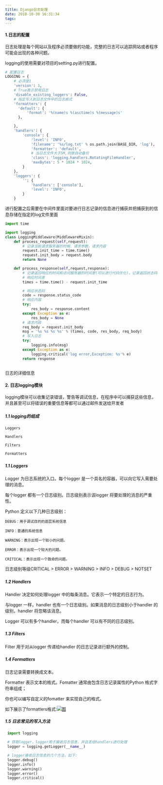 ```yaml
---
title: Django日志处理
date: 2018-10-30 16:31:34
tags:
---
```


#### 1.日志的配置

日志处理是每个网站以及程序必须要做的功能，完整的日志可以追踪网站或者程序可能会出现的各种问题。

logging的使用需要对项目的setting.py进行配置。

```python
# 配置日志
LOGGING = {
    # 必须是1
    'version': 1,
    # True表示禁用日志
    'disable_existing_loggers': False,
    # 指定写入到日志文件中的日志格式
    'formatters': {
      'default': {
          'format': '%(name)s %(asctime)s %(message)s'
      },

    },
    'handlers': {
        'console': {
            'level': 'INFO',
            'filename': '%s/log.txt' % os.path.join(BASE_DIR, 'log'),
            'formatter': 'default',
            # 当日志文件大于5M,则做自动备份
            'class': 'logging.handlers.RotatingFileHandler',
            'maxBytes': 5 * 1024 * 1024,
        }
    },
    'loggers': {
        '': {
            'handlers': ['console'],
            'level': 'INFO',
        }
    }
```

进行配置之后需要在中间件里面对要进行日志记录的信息进行捕获并把捕获到的信息存储在指定的log文件里面

```python
import time

import logging
class LoggingMiddleware(MiddlewareMixin):
	def process_request(self,request):
		# 记录当前请求服务器的时候，请求参数，请求内容
		request.init_time = time.time()
		request.init_body = request.body
		return None

	def process_response(self,request,response):
		# 记录返回响应的时间和访问服务器的时间差(可以进行代码优化)，记录返回状态码
		# 响应时间差
		times = time.time() - request.init_time

		# 响应状态码
		code = response.status_code
		# 响应内容
		try:
			res_body = response.content
		except Exception as e:
			res_body = None
		# 请求内容
		req_body = request.init_body
		msg = '%s %s %s %s' % (times, code, res_body, req_body)
		# 写入日志
		try:
			logging.info(msg)
		except Exception as e:
			logging.critical('log error,Exception: %s'% e)
		return response
		
```

日志的详细信息

#### 2. 日志logging模块

logging模块可以收集记录错误，警告等调试信息，在程序中可以捕获这些信息，并且甚至可以将错误的重要信息等都可以通过邮件发送给开发者

##### 

##### 1.1 logging的组成

```
Loggers

Handlers

Filters

Formatters

```

##### 

##### 1.1 Loggers

Logger 为日志系统的入口。每个logger 是一个具名的容器，可以向它写入需要处理的消息。

每个logger 都有一个日志级别。日志级别表示该logger 将要处理的消息的严重性。

Python 定义以下几种日志级别：

```
DEBUG：用于调试目的的底层系统信息

INFO：普通的系统信息

WARNING：表示出现一个较小的问题。

ERROR：表示出现一个较大的问题。

CRITICAL：表示出现一个致命的问题。

```

日志级别等级CRITICAL > ERROR > WARNING > INFO > DEBUG > NOTSET

##### 

##### 1.2 Handlers

Handler 决定如何处理logger 中的每条消息。它表示一个特定的日志行为。

与logger 一样，handler 也有一个日志级别。如果消息的日志级别小于handler 的级别，handler 将忽略该消息。

Logger 可以有多个handler，而每个handler 可以有不同的日志级别。

##### 

##### 1.3 Filters

Filter 用于对从logger 传递给handler 的日志记录进行额外的控制。

##### 

##### 1.4 Formatters

日志记录需要转换成文本。

Formatter 表示文本的格式。Fomatter 通常由包含日志记录属性的Python 格式字符串组成；

你也可以编写自定义的fomatter 来实现自己的格式。

如下展示了formatters格式:[![图](https://github.com/coco369/knowledge/raw/master/django/images/django_logging_model.png)](https://github.com/coco369/knowledge/blob/master/django/images/django_logging_model.png)

##### 1.5 日志常见的写入方法

```python
 import logging

 # 获取logger，logger用于接收日志信息，并且丢给handlers进行处理
 logger = logging.getLogger(__name__)

 # logger接收日志信息的几个方法，如下:
 logger.debug()
 logger.info()
 logger.warning()
 logger.error()
 logger.critical()
```

